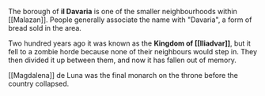 The borough of **il Davaria** is one of the smaller neighbourhoods within [[Malazan]]. People generally associate the name with "Davaria", a form of bread sold in the area.

Two hundred years ago it was known as the **Kingdom of [[Iliadvar]]**, but it fell to a zombie horde because none of their neighbours would step in. They then divided it up between them, and now it has fallen out of memory.

[[Magdalena]] de Luna was the final monarch on the throne before the country collapsed.
